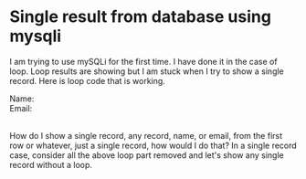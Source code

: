 
# Single result from database using mysqli

I am trying to use mySQLi for the first time. I have done it in the case of loop. Loop results are showing but I am stuck when I try to show a single record. Here is loop code that is working.
<?php
// Connect To DB
$hostname="localhost";
$database="mydbname";
$username="root";
$password="";

$conn = mysqli_connect($hostname, $username, $password, $database);
?>

<?php
$query = "SELECT ssfullname, ssemail FROM userss ORDER BY ssid";
$result = mysqli_query($conn, $query);
$num_results = mysqli_num_rows($result);
?>

<?php
/*Loop through each row and display records */
for($i=0; $i<$num_results; $i++) {
$row = mysqli_fetch_assoc($result);
?>

Name: <?php print $row['ssfullname']; ?>
<br />
Email: <?php print $row['ssemail']; ?>
<br /><br />

<?php 
// end loop
} 
?>

How do I show a single record, any record, name, or email, from the first row or whatever, just a single record, how would I do that?
In a single record case, consider all the above loop part removed and let's show any single record without a loop.

        